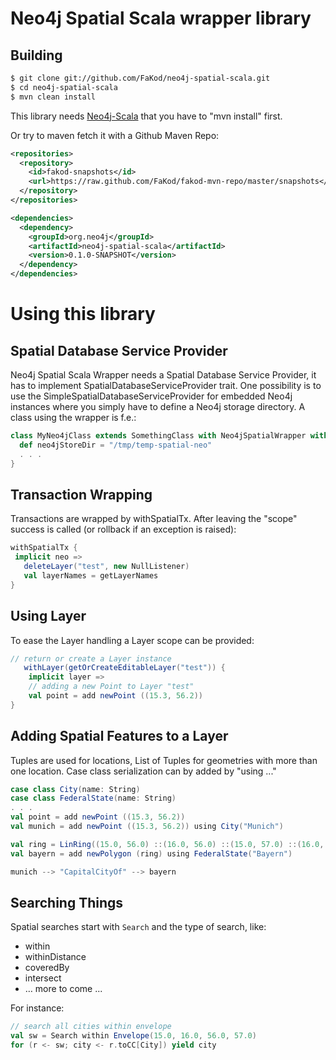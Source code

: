 Neo4j Spatial Scala wrapper library
=======================

Building
--------

```bash
$ git clone git://github.com/FaKod/neo4j-spatial-scala.git
$ cd neo4j-spatial-scala
$ mvn clean install
```

This library needs [Neo4j-Scala](http://github.com/FaKod/neo4j-scala) that you have to "mvn install" first.

Or try to maven fetch it with a Github Maven Repo:
```xml
<repositories>
  <repository>
    <id>fakod-snapshots</id>
    <url>https://raw.github.com/FaKod/fakod-mvn-repo/master/snapshots</url>
  </repository>
</repositories>

<dependencies>
  <dependency>
    <groupId>org.neo4j</groupId>
    <artifactId>neo4j-spatial-scala</artifactId>
    <version>0.1.0-SNAPSHOT</version>
  </dependency>
</dependencies>
```

Using this library
==================

Spatial Database Service Provider
------------------------------
Neo4j Spatial Scala Wrapper needs a Spatial Database Service Provider, it has to implement SpatialDatabaseServiceProvider trait.
One possibility is to use the SimpleSpatialDatabaseServiceProvider for embedded Neo4j instances where you simply have to define a Neo4j storage directory. A class using the wrapper is f.e.:

```scala
class MyNeo4jClass extends SomethingClass with Neo4jSpatialWrapper with EmbeddedGraphDatabaseServiceProvider with SimpleSpatialDatabaseServiceProvider {
  def neo4jStoreDir = "/tmp/temp-spatial-neo"
  . . .
}
```


Transaction Wrapping
--------------------
Transactions are wrapped by withSpatialTx. After leaving the "scope" success is called (or rollback if an exception is raised):

```scala
withSpatialTx {
 implicit neo =>
   deleteLayer("test", new NullListener)
   val layerNames = getLayerNames
}
```


Using Layer
-----------
To ease the Layer handling a Layer scope can be provided:

```scala
// return or create a Layer instance
   withLayer(getOrCreateEditableLayer("test")) {
    implicit layer =>
    // adding a new Point to Layer "test"
    val point = add newPoint ((15.3, 56.2))
}
```


Adding Spatial Features to a Layer
---------------------------------
Tuples are used for locations, List of Tuples for geometries with more than one location. 
Case class serialization can by added by "using ..."

```scala
case class City(name: String) 
case class FederalState(name: String)
. . .
val point = add newPoint ((15.3, 56.2))
val munich = add newPoint ((15.3, 56.2)) using City("Munich")

val ring = LinRing((15.0, 56.0) ::(16.0, 56.0) ::(15.0, 57.0) ::(16.0, 57.0) ::(15.0, 56.0) :: Nil)
val bayern = add newPolygon (ring) using FederalState("Bayern")

munich --> "CapitalCityOf" --> bayern
```

	
Searching Things
----------------
Spatial searches start with <code>Search</code> and the type of search, like:

* within
* withinDistance
* coveredBy
* intersect
* … more to come ...

For instance:

```scala
// search all cities within envelope
val sw = Search within Envelope(15.0, 16.0, 56.0, 57.0)
for (r <- sw; city <- r.toCC[City]) yield city
```


